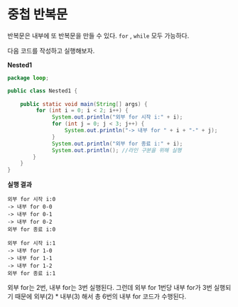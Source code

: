 # 중첩 반복문
반복문은 내부에 또 반복문을 만들 수 있다. `for` , `while` 모두 가능하다.

다음 코드를 작성하고 실행해보자.

**Nested1** 
```java
package loop;

public class Nested1 {
    
    public static void main(String[] args) {
         for (int i = 0; i < 2; i++) {
              System.out.println("외부 for 시작 i:" + i);
              for (int j = 0; j < 3; j++) {
                  System.out.println("-> 내부 for " + i + "-" + j);
              }
              System.out.println("외부 for 종료 i:" + i);
              System.out.println(); //라인 구분을 위해 실행
        }
    }    
}
```
**실행 결과** 
```
외부 for 시작 i:0
-> 내부 for 0-0
-> 내부 for 0-1
-> 내부 for 0-2
외부 for 종료 i:0

외부 for 시작 i:1
-> 내부 for 1-0
-> 내부 for 1-1
-> 내부 for 1-2
외부 for 종료 i:1
```
외부 for는 2번, 내부 for는 3번 실행된다. 그런데 외부 for 1번당 내부 for가 3번 실행되기 때문에 외부(2) * 내부(3) 해서 총 6번의 내부 for 코드가 수행된다.

